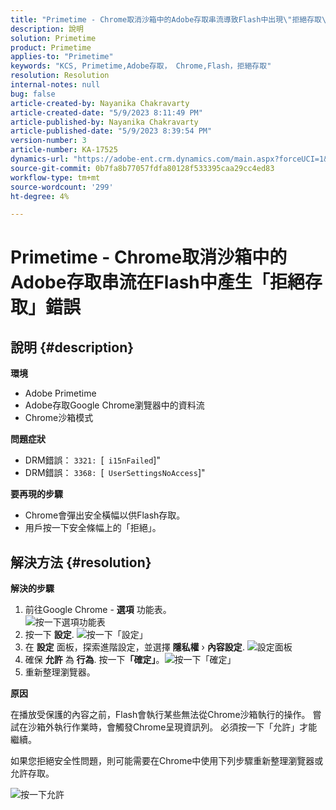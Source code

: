 ```yaml
---
title: "Primetime - Chrome取消沙箱中的Adobe存取串流導致Flash中出現\"拒絕存取\"錯誤"
description: 說明
solution: Primetime
product: Primetime
applies-to: "Primetime"
keywords: "KCS, Primetime,Adobe存取， Chrome,Flash，拒絕存取"
resolution: Resolution
internal-notes: null
bug: false
article-created-by: Nayanika Chakravarty
article-created-date: "5/9/2023 8:11:49 PM"
article-published-by: Nayanika Chakravarty
article-published-date: "5/9/2023 8:39:54 PM"
version-number: 3
article-number: KA-17525
dynamics-url: "https://adobe-ent.crm.dynamics.com/main.aspx?forceUCI=1&pagetype=entityrecord&etn=knowledgearticle&id=e1a21bb9-a5ee-ed11-8849-6045bd006b3d"
source-git-commit: 0b7fa8b77057fdfa80128f533395caa29cc4ed83
workflow-type: tm+mt
source-wordcount: '299'
ht-degree: 4%

---
```


# Primetime - Chrome取消沙箱中的Adobe存取串流在Flash中產生「拒絕存取」錯誤

## 說明 {#description}


<b>環境</b>

- Adobe Primetime
- Adobe存取Google Chrome瀏覽器中的資料流
- Chrome沙箱模式


<b>問題症狀</b>

- DRM錯誤： `3321: `[` i15nFailed`]&quot;
- DRM錯誤： `3368: `[` UserSettingsNoAccess`]&quot;


<b>要再現的步驟</b>

- Chrome會彈出安全橫幅以供Flash存取。
- 用戶按一下安全條幅上的「拒絕」。



## 解決方法 {#resolution}


<b>解決的步驟</b>

1. 前往Google Chrome - <b>選項</b> 功能表。<br>    ![按一下選項功能表](https://helpx.adobe.com/content/dam/help/en/adobe-access/kb/error-3321/jcr%3acontent/main-pars/procedure/proc_par/step_0/step_par/image/setting_menu.png "按一下選項功能表")
2. 按一下 <b>設定</b>.    ![按一下「設定」](https://helpx.adobe.com/content/dam/help/en/adobe-access/kb/error-3321/jcr%3acontent/main-pars/procedure/proc_par/step_1/step_par/image/3.jpg "按一下「設定」")
3. 在 <b>設定</b> 面板，探索進階設定，並選擇 <b>隱私權</b> › <b>內容設定</b>.    ![設定面板](https://helpx.adobe.com/content/dam/help/en/adobe-access/kb/error-3321/jcr%3acontent/main-pars/procedure/proc_par/step_2/step_par/image/5.jpg "設定面板")
4. 確保 <b>允許</b> 為 <b>行為</b>. 按一下<b>「確定」</b>。![按一下「確定」](https://helpx.adobe.com/content/dam/help/en/adobe-access/kb/error-3321/jcr%3acontent/main-pars/procedure/proc_par/step_3/step_par/image/unsandbox_settings.png "按一下「確定」")
5. 重新整理瀏覽器。


<b>原因</b>

在播放受保護的內容之前，Flash會執行某些無法從Chrome沙箱執行的操作。 嘗試在沙箱外執行作業時，會觸發Chrome呈現資訊列。 必須按一下「允許」才能繼續。

如果您拒絕安全性問題，則可能需要在Chrome中使用下列步驟重新整理瀏覽器或允許存取。

![按一下允許](https://helpx.adobe.com/content/dam/help/en/adobe-access/kb/error-3321/jcr%3acontent/main-pars/image/chrome_infobar.png "按一下允許")
